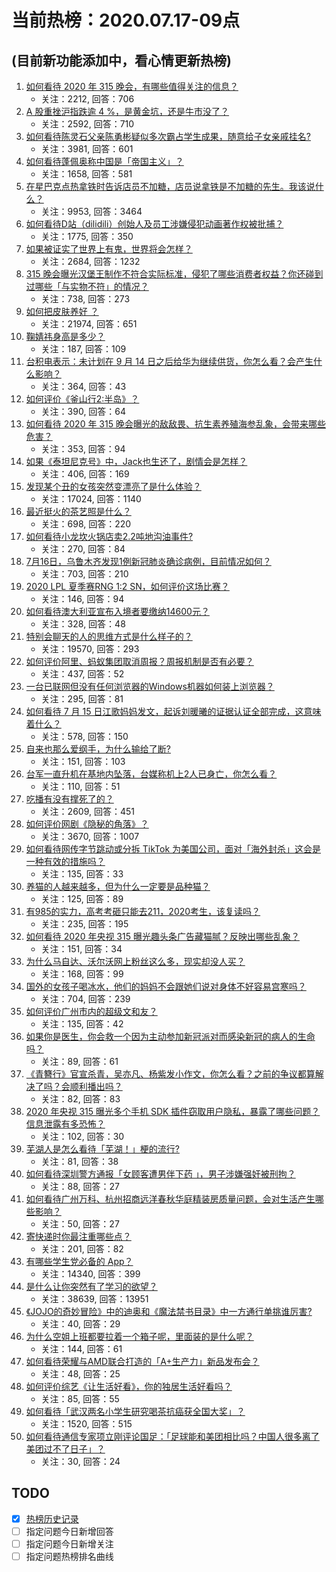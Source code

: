# 当前热榜：2020.07.17-09点
## (目前新功能添加中，看心情更新热榜)
1. [如何看待 2020 年 315 晚会，有哪些值得关注的信息？](https://www.zhihu.com/question/407295019)
    * 关注：2212, 回答：706
2. [A 股重挫沪指跌逾 4 %，是黄金坑，还是牛市没了？](https://www.zhihu.com/question/407233659)
    * 关注：2592, 回答：710
3. [如何看待陈灵石父亲陈勇彬疑似多次霸占学生成果，随意给子女亲戚挂名?](https://www.zhihu.com/question/406690465)
    * 关注：3981, 回答：601
4. [如何看待蓬佩奥称中国是「帝国主义」？](https://www.zhihu.com/question/407244983)
    * 关注：1658, 回答：581
5. [在星巴克点热拿铁时告诉店员不加糖，店员说拿铁是不加糖的先生。我该说什么？](https://www.zhihu.com/question/36113637)
    * 关注：9953, 回答：3464
6. [如何看待D站（dilidili）创始人及员工涉嫌侵犯动画著作权被批捕？](https://www.zhihu.com/question/407188883)
    * 关注：1775, 回答：350
7. [如果被证实了世界上有鬼，世界将会怎样？](https://www.zhihu.com/question/405528524)
    * 关注：2684, 回答：1232
8. [315 晚会曝光汉堡王制作不符合实际标准，侵犯了哪些消费者权益？你还碰到过哪些「与实物不符」的情况？](https://www.zhihu.com/question/407296890)
    * 关注：738, 回答：273
9. [如何把皮肤养好 ？](https://www.zhihu.com/question/38114377)
    * 关注：21974, 回答：651
10. [鞠婧祎身高是多少？](https://www.zhihu.com/question/309870165)
    * 关注：187, 回答：109
11. [台积电表示：未计划在 9 月 14 日之后给华为继续供货，你怎么看？会产生什么影响？](https://www.zhihu.com/question/407254320)
    * 关注：364, 回答：43
12. [如何评价《釜山行2:半岛》？](https://www.zhihu.com/question/351510218)
    * 关注：390, 回答：64
13. [如何看待 2020 年 315 晚会曝光的敌敌畏、抗生素养殖海参乱象，会带来哪些危害？](https://www.zhihu.com/question/407295681)
    * 关注：353, 回答：94
14. [如果《泰坦尼克号》中，Jack也生还了，剧情会是怎样？](https://www.zhihu.com/question/31151135)
    * 关注：406, 回答：169
15. [发现某个丑的女孩突然变漂亮了是什么体验？](https://www.zhihu.com/question/36634504)
    * 关注：17024, 回答：1140
16. [最近挺火的茶艺照是什么？](https://www.zhihu.com/question/405920242)
    * 关注：698, 回答：220
17. [如何看待小龙坎火锅店卖2.2吨地沟油事件?](https://www.zhihu.com/question/406754860)
    * 关注：270, 回答：84
18. [7月16日，乌鲁木齐发现1例新冠肺炎确诊病例，目前情况如何？](https://www.zhihu.com/question/407234593)
    * 关注：703, 回答：210
19. [2020 LPL 夏季赛RNG 1:2 SN，如何评价这场比赛？](https://www.zhihu.com/question/407282505)
    * 关注：146, 回答：94
20. [如何看待澳大利亚宣布入境者要缴纳14600元？](https://www.zhihu.com/question/406843375)
    * 关注：328, 回答：48
21. [特别会聊天的人的思维方式是什么样子的？](https://www.zhihu.com/question/263706629)
    * 关注：19570, 回答：293
22. [如何评价阿里、蚂蚁集团取消周报？周报机制是否有必要？](https://www.zhihu.com/question/407016307)
    * 关注：437, 回答：52
23. [一台已联网但没有任何浏览器的Windows机器如何装上浏览器？](https://www.zhihu.com/question/24412791)
    * 关注：295, 回答：81
24. [如何看待 7 月 15 日江歌妈妈发文，起诉刘暖曦的证据认证全部完成，这意味着什么？](https://www.zhihu.com/question/407096540)
    * 关注：578, 回答：150
25. [自来也那么爱纲手，为什么输给了断?](https://www.zhihu.com/question/405701065)
    * 关注：151, 回答：103
26. [台军一直升机在基地内坠落，台媒称机上2人已身亡，你怎么看？](https://www.zhihu.com/question/407264173)
    * 关注：110, 回答：51
27. [吃播有没有撑死了的？](https://www.zhihu.com/question/347229780)
    * 关注：2609, 回答：451
28. [如何评价网剧《隐秘的角落》？](https://www.zhihu.com/question/401743962)
    * 关注：3670, 回答：1007
29. [如何看待网传字节跳动或分拆 TikTok 为美国公司，面对「海外封杀」这会是一种有效的措施吗？](https://www.zhihu.com/question/407189151)
    * 关注：135, 回答：33
30. [养猫的人越来越多，但为什么一定要是品种猫？](https://www.zhihu.com/question/405828479)
    * 关注：125, 回答：89
31. [有985的实力，高考考砸只能去211，2020考生，该复读吗？](https://www.zhihu.com/question/406401509)
    * 关注：235, 回答：195
32. [如何看待 2020 年央视 315 曝光趣头条广告藏猫腻？反映出哪些乱象？](https://www.zhihu.com/question/407302342)
    * 关注：151, 回答：34
33. [为什么马自达、沃尔沃网上粉丝这么多，现实却没人买？](https://www.zhihu.com/question/405648245)
    * 关注：168, 回答：99
34. [国外的女孩子喝冰水，他们的妈妈不会跟她们说对身体不好容易宫寒吗？](https://www.zhihu.com/question/406967266)
    * 关注：704, 回答：239
35. [如何评价广州市内的超级文和友？](https://www.zhihu.com/question/404201695)
    * 关注：135, 回答：42
36. [如果你是医生，你会救一个因为主动参加新冠派对而感染新冠的病人的生命吗？](https://www.zhihu.com/question/406783014)
    * 关注：89, 回答：61
37. [《青簪行》官宣杀青，吴亦凡、杨紫发小作文，你怎么看？之前的争议都算解决了吗？会顺利播出吗？](https://www.zhihu.com/question/407325820)
    * 关注：82, 回答：83
38. [2020 年央视 315 曝光多个手机 SDK 插件窃取用户隐私，暴露了哪些问题？信息泄露有多恐怖？](https://www.zhihu.com/question/407312260)
    * 关注：102, 回答：30
39. [芜湖人是怎么看待「芜湖！」梗的流行?](https://www.zhihu.com/question/381910712)
    * 关注：81, 回答：38
40. [如何看待深圳警方通报「女顾客遭男伴下药 」，男子涉嫌强奸被刑拘？](https://www.zhihu.com/question/407116058)
    * 关注：88, 回答：27
41. [如何看待广州万科、杭州招商远洋春秋华庭精装房质量问题，会对生活产生哪些影响？](https://www.zhihu.com/question/407303578)
    * 关注：50, 回答：27
42. [寄快递时你最注重哪些点？](https://www.zhihu.com/question/407259895)
    * 关注：201, 回答：82
43. [有哪些学生党必备的 App？](https://www.zhihu.com/question/328315954)
    * 关注：14340, 回答：399
44. [是什么让你突然有了学习的欲望？](https://www.zhihu.com/question/369033564)
    * 关注：38639, 回答：13951
45. [《JOJO的奇妙冒险》中的迪奥和《魔法禁书目录》中一方通行单挑谁厉害?](https://www.zhihu.com/question/406697216)
    * 关注：40, 回答：29
46. [为什么空姐上班都要拉着一个箱子呢，里面装的是什么呢？](https://www.zhihu.com/question/385978303)
    * 关注：144, 回答：61
47. [如何看待荣耀与AMD联合打造的「A+生产力」新品发布会？](https://www.zhihu.com/question/407184437)
    * 关注：48, 回答：25
48. [如何评价综艺《让生活好看》，你的独居生活好看吗？](https://www.zhihu.com/question/407199374)
    * 关注：85, 回答：55
49. [如何看待「武汉两名小学生研究喝茶抗癌获全国大奖」？](https://www.zhihu.com/question/407158426)
    * 关注：1520, 回答：515
50. [如何看待通信专家项立刚评论国足：「足球能和美团相比吗？中国人很多离了美团过不了日子」？](https://www.zhihu.com/question/407206027)
    * 关注：30, 回答：24
## TODO
* [x] [热榜历史记录](hot_history/AllHot.md)
* [ ] 指定问题今日新增回答
* [ ] 指定问题今日新增关注
* [ ] 指定问题热榜排名曲线
